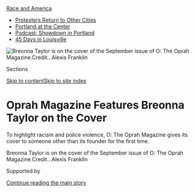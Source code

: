 <div id="app">

<div>

<div>

<div>

</div>

<div data-aria-hidden="false">

<div id="site-content" data-role="main">

<div>

<div class="css-1aor85t" style="opacity:0.000000001;z-index:-1;visibility:hidden">

<div class="css-1hqnpie">

<div class="css-epjblv">

<span class="css-17xtcya">[Media](/section/business/media)</span><span class="css-x15j1o">|</span><span class="css-fwqvlz">Oprah
Magazine Features Breonna Taylor on the
Cover</span>

</div>

<div class="css-k008qs">

<div class="css-1iwv8en">

<span class="css-18z7m18"></span>

<div>

</div>

</div>

<span class="css-1n6z4y">https://nyti.ms/311gYUh</span>

<div class="css-1705lsu">

<div class="css-4xjgmj">

<div class="css-4skfbu" data-role="toolbar" data-aria-label="Social Media Share buttons, Save button, and Comments Panel with current comment count" data-testid="share-tools">

  - 
  - 
  - 
  - 
    
    <div class="css-6n7j50">
    
    </div>

  - 

</div>

</div>

</div>

</div>

</div>

</div>

<div id="NYT_TOP_BANNER_REGION" class="css-11qgg8s">

<div>

<div id="styln-prism-menu-1590763508878" class="section interactive-content interactive-size-medium css-1du2ztb">

<div class="css-17ih8de interactive-body">

<div id="scroll-container" class="css-1gj85ro">

[<span class="styln-title-wrap"><span class="css-1pje3qr">Race
and</span><span class="css-1pje3qr">
America</span></span>](https://www.nytimes.com/news-event/george-floyd-protests-minneapolis-new-york-los-angeles?action=click&pgtype=Article&state=default&region=TOP_BANNER&context=storylines_menu)

  - [Protesters Return to Other
    Cities](https://www.nytimes.com/2020/07/26/us/protests-portland-seattle-trump.html?action=click&pgtype=Article&state=default&region=TOP_BANNER&context=storylines_menu)
  - [Portland at the
    Center](https://www.nytimes.com/2020/07/24/us/portland-oregon-protests-white-race.html?action=click&pgtype=Article&state=default&region=TOP_BANNER&context=storylines_menu)
  - [Podcast: Showdown in
    Portland](https://www.nytimes.com/2020/07/23/podcasts/the-daily/portland-protests.html?action=click&pgtype=Article&state=default&region=TOP_BANNER&context=storylines_menu)
  - [45 Days in
    Louisville](https://www.nytimes.com/interactive/2020/07/16/us/black-lives-matter-protests-louisville-breonna-taylor.html?action=click&pgtype=Article&state=default&region=TOP_BANNER&context=storylines_menu)

</div>

</div>

</div>

</div>

</div>

<div id="fullBleedHeaderContent">

<div class="css-n4ws9g">

![<span class="css-16f3y1r e13ogyst0" data-aria-hidden="true">Breonna
Taylor is on the cover of the September issue of O: The Oprah
Magazine.</span><span class="css-cnj6d5 e1z0qqy90" itemprop="copyrightHolder"><span class="css-1ly73wi e1tej78p0">Credit...</span><span><span>Alexis
Franklin</span></span></span>](https://static01.nyt.com/images/2020/07/31/business/30Oprah-Mag-01/merlin_175122966_5cf9786b-a03a-4575-a02e-8eaeb6c2a8c7-articleLarge.jpg?quality=75&auto=webp&disable=upscale)

</div>

<div class="css-3z92zw">

<div class="css-6cn7ki">

<div class="NYTAppHideMasthead css-1bcu9v6 e1suatyy0">

<div class="section css-1o1qe8k e1suatyy2">

<div class="css-cu5p7t er09x8g0">

<div class="css-6n7j50">

</div>

<span class="css-1dv1kvn">Sections</span>

[Skip to content](#site-content)[Skip to site index](#site-index)

</div>

<div class="css-10698na e1huz5gh0">

</div>

</div>

</div>

<div class="css-1sojcmr ehdk2mb0">

# Oprah Magazine Features Breonna Taylor on the Cover

</div>

To highlight racism and police violence, O: The Oprah Magazine gives its
cover to someone other than its founder for the first time.

</div>

</div>

<div class="css-nwzfg5 e1gnum310">

<span class="css-1f9pvn2">Breonna Taylor is on the cover of the
September issue of O: The Oprah
Magazine.</span><span class="css-cnj6d5 e1z0qqy90" itemprop="copyrightHolder"><span class="css-1ly73wi e1tej78p0">Credit...</span><span><span>Alexis
Franklin</span></span></span>

</div>

<div id="sponsor-wrapper" class="css-1hyfx7x">

<div id="sponsor-slug" class="css-19vbshk">

Supported by

</div>

[Continue reading the main
story](#after-sponsor)

<div id="sponsor" class="ad sponsor-wrapper" style="text-align:center;height:100%;display:block">

</div>

<div id="after-sponsor">

</div>

</div>

<div class="css-1wx1auc e1gnum311">

<div class="css-18e8msd">

<div class="css-vp77d3 epjyd6m0">

<div class="css-hus3qt ey68jwv0" data-aria-hidden="true">

[![Marc
Tracy](https://static01.nyt.com/images/2018/02/20/multimedia/author-marc-tracy/author-marc-tracy-thumbLarge.jpg
"Marc Tracy")](https://www.nytimes.com/by/marc-tracy)

</div>

<div class="css-1baulvz">

By [<span class="css-1baulvz last-byline" itemprop="name">Marc
Tracy</span>](https://www.nytimes.com/by/marc-tracy)

</div>

</div>

  - 
    
    <div class="css-ld3wwf e16638kd2">
    
    July 30,
    2020
    
    </div>

  - 
    
    <div class="css-4xjgmj">
    
    <div class="css-d8bdto" data-role="toolbar" data-aria-label="Social Media Share buttons, Save button, and Comments Panel with current comment count" data-testid="share-tools">
    
      - 
      - 
      - 
      - 
        
        <div class="css-6n7j50">
        
        </div>
    
      - 
    
    </div>
    
    </div>

</div>

</div>

</div>

<div class="section meteredContent css-1r7ky0e" name="articleBody" itemprop="articleBody">

<div class="css-1fanzo5 StoryBodyCompanionColumn">

<div class="css-53u6y8">

O: The Oprah Magazine has covered a wide swath of American culture since
it started 20 years ago, but all of its 241 issues have had one thing in
common: Oprah Winfrey, the publication’s founder and editorial director,
has been on the cover.

That will change with the [September
issue](https://www.oprahmag.com/life/a33449982/oprah-breonna-taylor/),
which will be available on newsstands Aug. 11. The new cover, unveiled
Thursday, features a portrait of [Breonna
Taylor](https://www.nytimes.com/article/breonna-taylor-police.html), a
26-year-old Black woman who was shot and killed by the police in her
home in Louisville, Ky., in March.

Ms. Winfrey started an essay for the issue with her name, writing:

“Breonna Taylor.

“She was just like me. She was just like you.”

Ms. Winfrey ended the essay by explaining why she had decided to give up
the cover spot of her namesake magazine: “What I know for sure: We can’t
be silent. We have to use whatever megaphone [we have to cry for
justice.](https://www.oprahmag.com/life/a32838616/white-privilege-lesson-black-lives-matter-movement/)

“And that is why Breonna Taylor is on the cover of O magazine.”

Along with George Floyd, the Black man who was killed by a Minneapolis
officer in May, Ms. Taylor has been a central figure for protesters who
have taken to the streets to demonstrate against racism and police
violence in recent months.

</div>

</div>

<div class="css-1fanzo5 StoryBodyCompanionColumn">

<div class="css-53u6y8">

No criminal charges have been filed against the three Louisville Metro
Police Department officers who entered the home of Ms. Taylor, an
emergency medical technician, shortly after midnight on March 13.

Last month, Brett Hankison, one of the three officers, was fired. The
police chief, Robert Schroeder, accused him of violating the
department’s policy on the use of deadly force, saying he had
[“wantonly and
blindly”](https://www.nytimes.com/2020/06/23/us/breonna-taylor-brett-hankison-fired.html)
fired 10 shots into Ms. Taylor’s home. The other two officers were
reassigned.

Ms. Taylor was shot at least eight times. She did not receive medical
attention for more than 20 minutes after she was struck, The Courier
Journal reported, citing police logs. The officers involved in the case
have said they identified themselves when they entered; Ms. Taylor’s
boyfriend, Kenneth Walker, who was present, said the police did not
identify themselves.

The Louisville police said that Mr. Walker shot and wounded one officer
in the leg and charged him with the attempted murder of a police
officer. That charge was dismissed in
May.

</div>

</div>

<div class="css-a7yk8a e73j0it0">

<div class="css-1xdhyk6 erfvjey0">

<span class="css-1ly73wi e1tej78p0">Image</span>

<div class="css-zjzyr8">

<div data-testid="lazyimage-container" style="height:257.77777777777777px">

</div>

</div>

</div>

<span class="css-16f3y1r e13ogyst0" data-aria-hidden="true">The digital
artist Alexis Franklin at work on the cover
image.</span><span class="css-cnj6d5 e1z0qqy90" itemprop="copyrightHolder"><span class="css-1ly73wi e1tej78p0">Credit...</span><span>Alexis
Franklin</span></span>

<div class="css-1xdhyk6 erfvjey0">

<span class="css-1ly73wi e1tej78p0">Image</span>

<div class="css-zjzyr8">

<div data-testid="lazyimage-container" style="height:260.35555555555555px">

</div>

</div>

</div>

<span class="css-16f3y1r e13ogyst0" data-aria-hidden="true">Cover
options for the September issue of
O.</span><span class="css-cnj6d5 e1z0qqy90" itemprop="copyrightHolder"><span class="css-1ly73wi e1tej78p0">Credit...</span><span>O,
The Oprah Magazine</span></span>

</div>

<div class="css-1fanzo5 StoryBodyCompanionColumn">

<div class="css-53u6y8">

The idea of putting Ms. Taylor on the O cover was the brainchild of
Deirdre Read, the magazine’s visual research editor, said Lucy Kaylin,
the editor in chief of O, in an email.

</div>

</div>

<div class="css-1fanzo5 StoryBodyCompanionColumn">

<div class="css-53u6y8">

“I brought the idea to Oprah, who immediately said ‘YES,’” Ms. Kaylin
said.

The cover image is a rendition of a selfie by Ms. Taylor created by the
digital portrait artist [Alexis
Franklin](https://www.oprahmag.com/life/a33449982/oprah-breonna-taylor/).

On Wednesday, O’s publisher, Hearst Magazines, and Ms. Winfrey announced
that O would discontinue regular print editions and become more
digitally focused. “This is a natural progression for the brand,”
Kristen O’Hara, the Hearst Magazines chief business officer, said in a
statement. The company added that the December issue will be O’s last
regular monthly print edition.

Average paid circulation for O has fallen over the years, from a high of
2.75 million shortly after its founding, in 2001, to 2.28 million in the
second half of last year, according to the Alliance for Audited Media.

On June 5, what would have been Ms. Taylor’s 27th birthday, the hashtag
\#SayHerName was widely shared in a social media campaign that included
the participation of Senator Cory Booker, Democrat of New Jersey, and
Senator Kamala Harris, Democrat of California.

Ms. Winfrey invoked Ms. Taylor’s full name frequently in her essay for
the issue, writing, “Breonna Taylor treated all her friends like
besties. Breonna Taylor was a force in the life of her 20-year-old
sister. Breonna Taylor felt meaning and purpose in her work as an
emergency room technician.”

</div>

</div>

</div>

<div>

</div>

<div>

</div>

<div>

</div>

<div>

<div id="bottom-wrapper" class="css-1ede5it">

<div id="bottom-slug" class="css-l9onyx">

Advertisement

</div>

[Continue reading the main
story](#after-bottom)

<div id="bottom" class="ad bottom-wrapper" style="text-align:center;height:100%;display:block;min-height:90px">

</div>

<div id="after-bottom">

</div>

</div>

</div>

</div>

</div>

## Site Index

<div>

</div>

## Site Information Navigation

  - [© <span>2020</span> <span>The New York Times
    Company</span>](https://help.nytimes.com/hc/en-us/articles/115014792127-Copyright-notice)

<!-- end list -->

  - [NYTCo](https://www.nytco.com/)
  - [Contact
    Us](https://help.nytimes.com/hc/en-us/articles/115015385887-Contact-Us)
  - [Work with us](https://www.nytco.com/careers/)
  - [Advertise](https://nytmediakit.com/)
  - [T Brand Studio](http://www.tbrandstudio.com/)
  - [Your Ad
    Choices](https://www.nytimes.com/privacy/cookie-policy#how-do-i-manage-trackers)
  - [Privacy](https://www.nytimes.com/privacy)
  - [Terms of
    Service](https://help.nytimes.com/hc/en-us/articles/115014893428-Terms-of-service)
  - [Terms of
    Sale](https://help.nytimes.com/hc/en-us/articles/115014893968-Terms-of-sale)
  - [Site
    Map](https://spiderbites.nytimes.com)
  - [Help](https://help.nytimes.com/hc/en-us)
  - [Subscriptions](https://www.nytimes.com/subscription?campaignId=37WXW)

</div>

</div>

</div>

</div>
